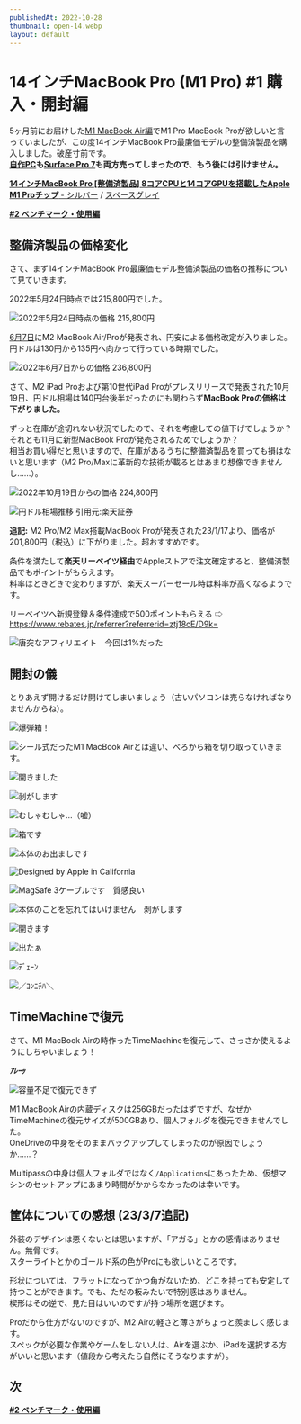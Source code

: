 ```yaml
---
publishedAt: 2022-10-28
thumbnail: open-14.webp
layout: default
---
```


# 14インチMacBook Pro (M1 Pro) #1 購入・開封編

5ヶ月前にお届けした[M1 MacBook Air編](./05-20-m1mba-1)でM1 Pro MacBook Proが欲しいと言っていましたが、この度14インチMacBook Pro最廉価モデルの整備済製品を購入しました。破産寸前です。  
**[自作PC](https://jp.mercari.com/item/m94773153380)も[Surface Pro 7](https://jp.mercari.com/item/m64059316994)も両方売ってしまったので、もう後には引けません。**

[**14インチMacBook Pro [整備済製品] 8コアCPUと14コアGPUを搭載したApple M1 Proチップ** - シルバー](https://www.apple.com/jp/shop/product/FKGR3J/A/14%E3%82%A4%E3%83%B3%E3%83%81macbook-pro-%E6%95%B4%E5%82%99%E6%B8%88%E8%A3%BD%E5%93%81-8%E3%82%B3%E3%82%A2cpu%E3%81%A814%E3%82%B3%E3%82%A2gpu%E3%82%92%E6%90%AD%E8%BC%89%E3%81%97%E3%81%9Fapple-m1-pro%E3%83%81%E3%83%83%E3%83%97-%E3%82%B7%E3%83%AB%E3%83%90%E3%83%BC?fnode=eb0c46b730f71b9e74205f9b2ebde184362e98e6c0683f79ad95b450ee6e8fef251041152e1f143363aea891d32ee3b7691dcf6e5b65bb0d8578eb7e34bc429ba7f9f9364388fdcc8e7c9dd9adb2afa0)  / [スペースグレイ](https://www.apple.com/jp/shop/product/FKGP3J/A/14%E3%82%A4%E3%83%B3%E3%83%81macbook-pro-%E6%95%B4%E5%82%99%E6%B8%88%E8%A3%BD%E5%93%81-8%E3%82%B3%E3%82%A2cpu%E3%81%A814%E3%82%B3%E3%82%A2gpu%E3%82%92%E6%90%AD%E8%BC%89%E3%81%97%E3%81%9Fapple-m1-pro%E3%83%81%E3%83%83%E3%83%97-%E3%82%B9%E3%83%9A%E3%83%BC%E3%82%B9%E3%82%B0%E3%83%AC%E3%82%A4?fnode=2ad00a1588962e1d91c8a0946daaf651fd08cf85905a709f601179b065f0bbf896ba15cb9ab6d5419aaf4a22f69a3f54fbe60259bea2238d475accef3c2ccd3040b478bb09a74e188ef26c1eb4f4dcaf)

[**#2 ベンチマーク・使用編**](../../2023/03-08-14m1prombp-2)

## 整備済製品の価格変化
さて、まず14インチMacBook Pro最廉価モデル整備済製品の価格の推移について見ていきます。

2022年5月24日時点では215,800円でした。

![](scnsht-05-24.webp "2022年5月24日時点の価格 215,800円")

[6月7日](https://www.itmedia.co.jp/news/articles/2206/07/news081.html)にM2 MacBook Air/Proが発表され、円安による価格改定が入りました。円ドルは130円から135円へ向かって行っている時期でした。

![](scnsht-06-07.webp "2022年6月7日からの価格 236,800円")

さて、M2 iPad Proおよび第10世代iPad Proがプレスリリースで発表された10月19日、円ドル相場は140円台後半だったのにも関わらず**MacBook Proの価格は下がりました。**

ずっと在庫が途切れない状況でしたので、それを考慮しての値下げでしょうか？それとも11月に新型MacBook Proが発売されるためでしょうか？  
相当お買い得だと思いますので、在庫があるうちに整備済製品を買っても損はないと思います（M2 Pro/Maxに革新的な技術が載るとはあまり想像できませんし……）。

![](scnsht-10-19.webp "2022年10月19日からの価格 224,800円")

![](jpyusd.webp "円ドル相場推移 引用元:楽天証券")

**追記:** M2 Pro/M2 Max搭載MacBook Proが発表された23/1/17より、価格が201,800円（税込）に下がりました。超おすすめです。

条件を満たして**楽天リーベイツ経由**でAppleストアで注文確定すると、整備済製品でもポイントがもらえます。  
料率はときどきで変わりますが、楽天スーパーセール時は料率が高くなるようです。

リーベイツへ新規登録＆条件達成で500ポイントもらえる ⇨ https://www.rebates.jp/referrer?referrerid=ztj18cE/D9k=

![](rebates.webp "唐突なアフィリエイト　今回は1%だった")

## 開封の儀
とりあえず開けるだけ開けてしまいましょう（古いパソコンは売らなければなりませんからね）。

![](open-1.webp "爆弾箱！")

![](open-2.webp "シール式だったM1 MacBook Airとは違い、べろから箱を切り取っていきます。")

![](open-3.webp "開きました")

![](open-4.webp "剥がします")

![](open-5.webp "むしゃむしゃ…（嘘）")

![](open-6.webp "箱です")

![](open-7.webp "本体のお出ましです")

![](open-8.webp "Designed by Apple in California")

![](open-9.webp "MagSafe 3ケーブルです　質感良い")

![](open-10.webp "本体のことを忘れてはいけません　剥がします")

![](open-11.webp "開きます")

![](open-12.webp "出たぁ")

![](open-13.webp "ﾃﾞｪｰﾝ")

![](open-14.webp "／ｺﾝﾆﾁﾊ＼")

## TimeMachineで復元
さて、M1 MacBook Airの時作ったTimeMachineを復元して、さっさか使えるようにしちゃいましょう！

***ｱﾚｰｯ***

![](DSC_0200-2.webp "容量不足で復元できず")

M1 MacBook Airの内蔵ディスクは256GBだったはずですが、なぜかTimeMachineの復元サイズが500GBあり、個人フォルダを復元できませんでした。  
OneDriveの中身をそのままバックアップしてしまったのが原因でしょうか……？

Multipassの中身は個人フォルダではなく`/Applications`にあったため、仮想マシンのセットアップにあまり時間がかからなかったのは幸いです。

## 筐体についての感想 (23/3/7追記)
外装のデザインは悪くないとは思いますが、「アガる」とかの感情はありません。無骨です。  
スターライトとかのゴールド系の色がProにも欲しいところです。

形状については、フラットになってかつ角がないため、どこを持っても安定して持つことができます。でも、ただの板みたいで特別感はありません。  
楔形はその逆で、見た目はいいのですが持つ場所を選びます。

Proだから仕方がないのですが、M2 Airの軽さと薄さがちょっと羨ましく感じます。  
スペックが必要な作業やゲームをしない人は、Airを選ぶか、iPadを選択する方がいいと思います（値段から考えたら自然にそうなりますが）。

## 次

[**#2 ベンチマーク・使用編**](../../2023/03-08-14m1prombp-2)